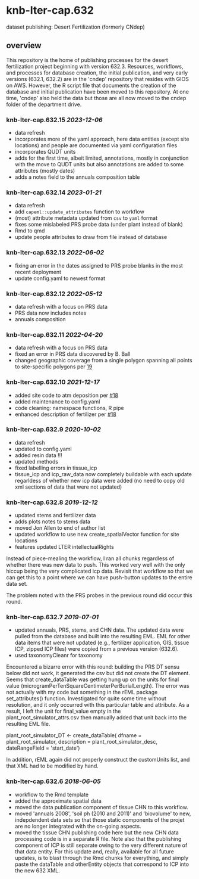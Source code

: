 # knb-lter-cap.632

dataset publishing: Desert Fertilization (formerly CNdep)

## overview

This repository is the home of publishing processes for the desert fertilization project beginning with version 632.3. Resources, workflows, and processes for database creation, the initial publication, and very early versions (632.1, 632.2) are in the 'cndep' repository that resides with GIOS on AWS. However, the R script file that documents the creation of the database and initial publication have been moved to this repository. At one time, 'cndep' also held the data but those are all now moved to the cndep folder of the department drive.

### knb-lter-cap.632.15 *2023-12-06*

- data refresh
- incorporates more of the yaml approach, here data entities (except site locations) and people are documented via yaml configuration files
- incorporates QUDT units
- adds for the first time, albeit limited, annotations, mostly in conjunction with the move to QUDT units but also annotations are added to some attributes (mostly dates)
- adds a notes field to the annuals composition table


### knb-lter-cap.632.14 *2023-01-21*

- data refresh
- add `capeml::update_attributes` function to workflow
- (most) attribute metadata updated from `csv` to `yaml` format
- fixes some mislabeled PRS probe data (under plant instead of blank)
- Rmd to qmd
- update people attributes to draw from file instead of database


### knb-lter-cap.632.13 *2022-06-02*

- fixing an error in the dates assigned to PRS probe blanks in the most recent deployment
- update config.yaml to newest format


### knb-lter-cap.632.12 *2022-05-12*

- data refresh with a focus on PRS data
- PRS data now includes notes
- annuals composition


### knb-lter-cap.632.11 *2022-04-20*

- data refresh with a focus on PRS data
- fixed an error in PRS data discovered by B. Ball
- changed geographic coverage from a single polygon spanning all points to
  site-specific polygons per [19](https://github.com/CAPLTER/knb-lter-cap.632/issues/19)


### knb-lter-cap.632.10 *2021-12-17*

- added site code to atm deposition per [#18](https://github.com/CAPLTER/knb-lter-cap.632/issues/18)
- added maintenance to config.yaml
- code cleaning: namespace functions, R pipe
- enhanced description of fertilizer per [#18](https://github.com/CAPLTER/knb-lter-cap.632/issues/18)


### knb-lter-cap.632.9 *2020-10-02*

* data refresh
* updated to config.yaml
* added resin data !!!
* updated methods
* fixed labelling errors in tissue_icp
* tissue_icp and icp_raw_data now completely buildable with each update
  regarldess of whether new icp data were added (no need to copy old xml
  sections of data that were not updated)


###  knb-lter-cap.632.8 *2019-12-12*
 
* updated stems and fertilizer data
* adds plots notes to stems data
* moved Jon Allen to end of author list
* updated workflow to use new create_spatialVector function for site locations
* features updated LTER intellectualRights

Instead of piece-mealing the workflow, I ran all chunks regardless of whether
there was new data to push. This worked very well with the only hiccup being the
very complicated icp data. Revisit that workflow so that we can get this to a
point where we can have push-button updates to the entire data set.

The problem noted with the PRS probes in the previous round did occur this
round.


###  knb-lter-cap.632.7 *2019-07-01*

* updated annuals, PRS, stems, and CHN data. The updated data were pulled from
  the database and built into the resulting EML. EML for other data items that
  were not updated (e.g., fertilizer application, GIS, tissue ICP, zipped ICP
  files) were copied from a previous version (632.6). 
* used taxonomyCleanr for taxonomy

Encountered a bizarre error with this round: building the PRS DT sensu below did
not work, it generated the csv but did not create the DT element. Seems that
create_dataTable was getting hung up on the units for final value
(microgramPerTenSquareCentimeterPerBurialLength). The error was not actually
with my code but something in the rEML package set_attributes() function.
Investigated for quite some time without resolution, and it only occurred with
this particular table and attribute. As a result, I left the unit for
final_value empty in the plant_root_simulator_attrs.csv then manually added that
unit back into the resulting EML file.

plant_root_simulator_DT <- create_dataTable(
    dfname = plant_root_simulator,
    description = plant_root_simulator_desc,
    dateRangeField = 'start_date')

In addition, rEML again did not properly construct the customUnits list, and
that XML had to be modified by hand.


###  knb-lter-cap.632.6 *2018-06-05*

* workflow to the Rmd template
* added the approximate spatial data
* moved the data publication component of tissue CHN to this workflow.
* moved 'annuals 2008', 'soil ph (2010 and 2011)' and 'biovolume' to new,
  indepdendent data sets so that those static components of the projet are no
  longer integrated with the on-going aspects.
* moved the tissue CHN publishing code here but the new CHN data processing
  code is in a separate R file. Note also that the publishing component of ICP
  is still separate owing to the very different nature of that data entity.
  For this update and, really, available for all future updates, is to blast
  through the Rmd chunks for everything, and simply paste the dataTable and
  otherEntity objects that correspond to ICP into the new 632 XML.
